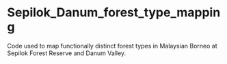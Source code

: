 # Sepilok_Danum_forest_type_mapping
Code used to map functionally distinct forest types in Malaysian Borneo at Sepilok Forest Reserve and Danum Valley. 
